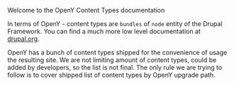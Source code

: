 Welcome to the OpenY Content Types documentation

In terms of OpenY - content types are ```bundles``` of ```node``` entity of the Drupal Framework.
You can find a much more low level documentation at [drupal.org](https://www.drupal.org/docs/8).

OpenY has a bunch of content types shipped for the convenience of usage the resulting site.
We are not limiting amount of content types, could be added by developers, so the list is not final.
The only rule we are trying to follow is to cover shipped list of content types by OpenY upgrade path.
